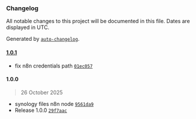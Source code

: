 ### Changelog

All notable changes to this project will be documented in this file. Dates are displayed in UTC.

Generated by [`auto-changelog`](https://github.com/CookPete/auto-changelog).

#### [1.0.1](https://github.com/alinalexa/n8n-nodes-synology-files/compare/1.0.0...1.0.1)

- fix n8n credentials path [`01ec057`](https://github.com/alinalexa/n8n-nodes-synology-files/commit/01ec0574fe81b57b2194a6e31d78a202be79f391)

#### 1.0.0

> 26 October 2025

- synology files n8n node [`9561da9`](https://github.com/alinalexa/n8n-nodes-synology-files/commit/9561da951d1428f9daeae508fe164d50f9497c5f)
- Release 1.0.0 [`29f7aac`](https://github.com/alinalexa/n8n-nodes-synology-files/commit/29f7aacaa2d411ebd5f0b8f23579c2bf81a73f69)
